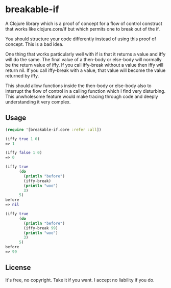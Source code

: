 # breakable-if

A Clojure library which is a proof of concept for a flow of control construct
that works like clojure.core/if but which permits one to break out of the if.

You should structure your code differently instead of using this proof of concept.
This is a bad idea.

One thing that works particularly well with if is that it returns a value and iffy
will do the same.  The final value of a then-body or else-body will normally be the
return value of iffy.  If you call iffy-break without a value then iffy will return
nil.  If you call iffy-break with a value, that value will become the value returned
by iffy.

This should allow functions inside the then-body or else-body also to interrupt the
flow of control in a calling function which I find very disturbing.  This unwholesome
feature would make tracing through code and deeply understanding it very complex.  

## Usage

```clojure
(require '[breakable-if.core :refer :all])

(iffy true 1 0)
=> 1

(iffy false 1 0)
=> 0

(iffy true
      (do
        (println "before")
        (iffy-break)
        (println "woo")
        3)
      5)
before
=> nil

(iffy true
      (do
        (println "before")
        (iffy-break 99)
        (println "woo")
        3)
      5)
before
=> 99
```

## License

It's free, no copyright.  Take it if you want.  I accept no liability if you do.